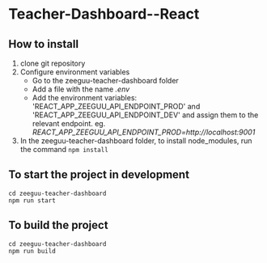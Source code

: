 # Teacher-Dashboard--React

## How to install

1. clone git repository
1. Configure environment variables
   - Go to the zeeguu-teacher-dashboard folder
   - Add a file with the name _.env_
   - Add the environment variables: 'REACT_APP_ZEEGUU_API_ENDPOINT_PROD' and 'REACT_APP_ZEEGUU_API_ENDPOINT_DEV'
     and assign them to the relevant endpoint.
     eg. _REACT_APP_ZEEGUU_API_ENDPOINT_PROD=http://localhost:9001_
1. In the zeeguu-teacher-dashboard folder, to install node_modules, run the command `npm install`

## To start the project in development

```
cd zeeguu-teacher-dashboard
npm run start
```

## To build the project

```
cd zeeguu-teacher-dashboard
npm run build
```
